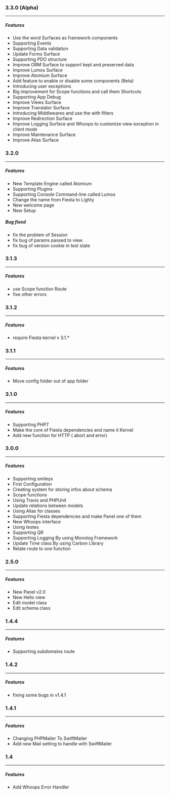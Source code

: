 ### 3.3.0 (Alpha)
---

##### Features

 * Use the word Surfaces as framework components
 * Supporting Events
 * Supporting Data validation
 * Update Forms Surface
 * Supporting PDO structure
 * Improve ORM Surface to support kept and preserved data
 * Improve Lumos Surface
 * Improve Atomium Surface
 * Add feature to enable or disable some components (Beta)
 * Introducing user exceptions
 * Big improvement for Scope functions and call them Shortcuts
 * Supporting App Debug
 * Improve Views Surface
 * Improve Translator Surface
 * Introducing Middlewares and use the with filters
 * Improve Redirection Surface
 * Improve Logging Surface and Whoops to customize view exception in client mode
 * Improve Maintenance Surface
 * Improve Alias Surface

### 3.2.0
---

##### Features

 * New Template Engine called Atomium
 * Supporting Plugins 
 * Supporting Console Command-line called Lumos
 * Change the name from Fiesta to Lighty
 * New welcome page
 * New Setup

##### Bug fixed

* fix the problem of Session
* fix bug of params passed to view.
* fix bug of version cookie in test state
 

### 3.1.3
---

##### Features

 * use Scope function Route
 * fixe other errors


### 3.1.2
---

##### Features

 * require Fiesta kernel v 3.1.*


### 3.1.1
---

##### Features

 * Move config folder out of app folder


### 3.1.0
---

##### Features

 * Supporting PHP7
 * Make the core of Fiesta dependencies and name it Kernel
 * Add new function for HTTP ( abort and error)

### 3.0.0
---

##### Features

 * Supporting smileys
 * First Configuration
 * Creating system for storing infos about schema 
 * Scope functions
 * Using Travis and PHPUnit
 * Update relations between models
 * Using Alias for classes
 * Supporting Fiesta dependencies and make Panel one of them
 * New Whoops interface
 * Using testes
 * Supporting QR
 * Supporting Logging By using Monolog Framework
 * Update Time class By using Carbon Library
 * Relate route to one function


### 2.5.0
---

##### Features

* New Panel v2.0
* New Hello view
* Edit model class
* Edit schema class


### 1.4.4
---

##### Features

 * Supporting subdomains route


### 1.4.2
---

##### Features

 * fixing some bugs in v1.4.1


### 1.4.1
---

##### Features

 * Changing PHPMailer To SwiftMailer
 * Add new Mail setting to handle with SwiftMailer


### 1.4
---

##### Features

 * Add Whoops Error Handler
